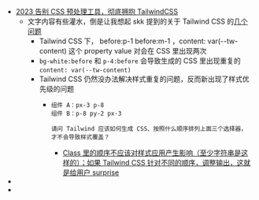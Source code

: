 - [2023 告别 CSS 预处理工具，彻底拥抱 TailwindCSS](https://blog.meathill.com/tech/fe/css/say-goodbye-to-preprocess-and-start-using-new-css.html)
	- 文字内容有些灌水，倒是让我想起 skk 提到的关于 Tailwind CSS 的[几个问题](https://t.me/c/1066867565/1108008)
		- Tailwind CSS 下， before:p-1 before:m-1 ，content: var(--tw-content) 这个 property value 对会在 CSS 里出现两次
		- `bg-white:before` 和 `p-4:before` 会导致生成的 CSS 里出现重复的 `content: var(--tw-content)`
		- Tailwind CSS 仍然没办法解决样式重复的问题，反而新出现了样式优先级的问题
			- ```
			  组件 A：px-3 p-8
			  组件 B：p-8 py-2 px-3
			  
			  请问 Tailwind 应该如何生成 CSS、按照什么顺序排列上面三个选择器，才不会导致样式覆盖？
			  ```
				- [Class 里的顺序不应该对样式应用产生影响（至少字符串是这样的）；如果 Tailwind CSS 针对不同的顺序，调整输出，这就是给用户 surprise](https://t.me/c/1066867565/1108029)
-
-